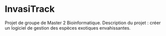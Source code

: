 # InvasiTrack
Projet de groupe de Master 2 Bioinformatique.
Description du projet : créer un logiciel de gestion des espèces exotiques envahissantes.
